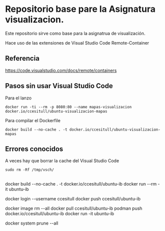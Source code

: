 # Repositorio base pare la Asignatura visualizacion. 

Este repositorio sirve como base para la asignatrua de visualización.

Hace uso de las extensiones de Visual Studio Code Remote-Container

## Referencia

https://code.visualstudio.com/docs/remote/containers


## Pasos sin usar Visual Studio Code


Para el lanzo 
``` 
docker run -ti --rm -p 8080:80 --name mapas-visualizacion docker.io/ccesitull/ubuntu-visualizacion-mapas
``` 

Para compilar el Dockerfile
```
docker build --no-cache . -t docker.io/ccesitull/ubuntu-visualizacion-mapas
```


## Errores conocidos
A veces hay que borrar la cache del Visual Studio Code

```
sudo rm -Rf /tmp/vsch/
```




##
docker build --no-cache . -t docker.io/ccesitull/ubuntu-ib 
docker run --rm -it ubuntu-ib

docker login --username ccesitull
docker push ccesitull/ubuntu-ib

docker image rm --all
docker pull ccesitull/ubuntu-ib
podman push docker.io/ccesitull/ubuntu-ib
docker run -it ubuntu-ib

docker system prune --all